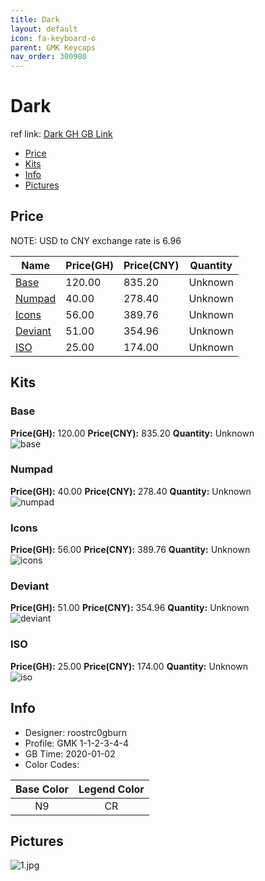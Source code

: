 ```yaml
---
title: Dark 
layout: default
icon: fa-keyboard-o
parent: GMK Keycaps
nav_order: 300980
---
```


# Dark 

ref link: [Dark GH GB Link](https://geekhack.org/index.php?topic=104077.0)  

* [Price](#price)  
* [Kits](#kits)  
* [Info](#info)  
* [Pictures](#pictures)  


## Price  
NOTE: USD to CNY exchange rate is 6.96

| Name          | Price(GH)    |  Price(CNY) | Quantity |
| ------------- | ------------ |  ---------- | -------- |
|[Base](#base)|120.00|835.20|Unknown|
|[Numpad](#numpad)|40.00|278.40|Unknown|
|[Icons](#icons)|56.00|389.76|Unknown|
|[Deviant](#deviant)|51.00|354.96|Unknown|
|[ISO](#iso)|25.00|174.00|Unknown|


## Kits  
### Base  
**Price(GH):** 120.00    **Price(CNY):** 835.20    **Quantity:** Unknown  
<img src="{{ 'assets/images/gmk-keycaps/dark/kits_pics/base.jpg' | relative_url }}" alt="base" class="image featured">

### Numpad  
**Price(GH):** 40.00    **Price(CNY):** 278.40    **Quantity:** Unknown  
<img src="{{ 'assets/images/gmk-keycaps/dark/kits_pics/numpad.jpg' | relative_url }}" alt="numpad" class="image featured">

### Icons  
**Price(GH):** 56.00    **Price(CNY):** 389.76    **Quantity:** Unknown  
<img src="{{ 'assets/images/gmk-keycaps/dark/kits_pics/icons.jpg' | relative_url }}" alt="icons" class="image featured">

### Deviant  
**Price(GH):** 51.00    **Price(CNY):** 354.96    **Quantity:** Unknown  
<img src="{{ 'assets/images/gmk-keycaps/dark/kits_pics/deviant.jpg' | relative_url }}" alt="deviant" class="image featured">

### ISO  
**Price(GH):** 25.00    **Price(CNY):** 174.00    **Quantity:** Unknown  
<img src="{{ 'assets/images/gmk-keycaps/dark/kits_pics/iso.jpg' | relative_url }}" alt="iso" class="image featured">


## Info  
* Designer: roostrc0gburn  
* Profile: GMK 1-1-2-3-4-4  
* GB Time: 2020-01-02  
* Color Codes:  

|Base Color     | Legend Color
| :-------------: | :------------:
|N9|CR

## Pictures  
<img src="{{ 'assets/images/gmk-keycaps/dark/rendering_pics/1.jpg' | relative_url }}" alt="1.jpg" class="image featured">
